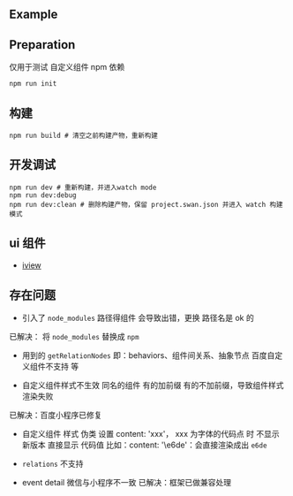 Example
---

## Preparation

仅用于测试 自定义组件 npm 依赖

```shell
npm run init
```

## 构建

```shell
npm run build # 清空之前构建产物，重新构建
```

## 开发调试

```shell
npm run dev # 重新构建，并进入watch mode
npm run dev:debug
npm run dev:clean # 删除构建产物，保留 project.swan.json 并进入 watch 构建模式
```

## ui 组件

- [iview](https://weapp.iviewui.com/docs/guide/start)


## 存在问题

- 引入了 `node_modules` 路径得组件 会导致出错，更换 路径名是 ok 的

已解决： 将 `node_modules` 替换成 `npm`

- 用到的 `getRelationNodes` 即：behaviors、组件间关系、抽象节点 百度自定义组件不支持 等

- 自定义组件样式不生效 同名的组件 有的加前缀 有的不加前缀，导致组件样式渲染失败

已解决：百度小程序已修复

- 自定义组件 样式 伪类 设置 content: 'xxx'，  xxx  为字体的代码点 时 不显示 新版本 直接显示 代码值
比如：content: '\e6de'：会直接渲染成出 `e6de`

- `relations` 不支持

- event detail  微信与小程序不一致
已解决：框架已做兼容处理
